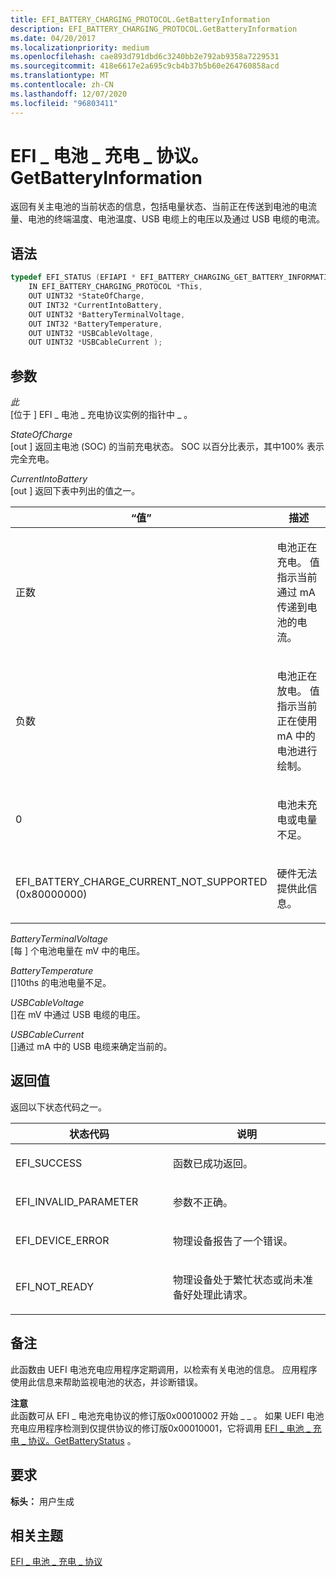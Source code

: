 ```yaml
---
title: EFI_BATTERY_CHARGING_PROTOCOL.GetBatteryInformation
description: EFI_BATTERY_CHARGING_PROTOCOL.GetBatteryInformation
ms.date: 04/20/2017
ms.localizationpriority: medium
ms.openlocfilehash: cae893d791dbd6c3240bb2e792ab9358a7229531
ms.sourcegitcommit: 418e6617e2a695c9cb4b37b5b60e264760858acd
ms.translationtype: MT
ms.contentlocale: zh-CN
ms.lasthandoff: 12/07/2020
ms.locfileid: "96803411"
---
```

# <a name="efi_battery_charging_protocolgetbatteryinformation"></a>EFI \_ 电池 \_ 充电 \_ 协议。GetBatteryInformation


返回有关主电池的当前状态的信息，包括电量状态、当前正在传送到电池的电流量、电池的终端温度、电池温度、USB 电缆上的电压以及通过 USB 电缆的电流。

## <a name="syntax"></a>语法


```cpp
typedef EFI_STATUS (EFIAPI * EFI_BATTERY_CHARGING_GET_BATTERY_INFORMATION) (
    IN EFI_BATTERY_CHARGING_PROTOCOL *This,
    OUT UINT32 *StateOfCharge,
    OUT INT32 *CurrentIntoBattery,
    OUT UINT32 *BatteryTerminalVoltage, 
    OUT INT32 *BatteryTemperature,
    OUT UINT32 *USBCableVoltage,
    OUT UINT32 *USBCableCurrent );
```

## <a name="parameters"></a>参数


<a href="" id="this"></a>*此*  
\[位于 \] EFI \_ 电池 \_ 充电协议实例的指针中 \_ 。

<a href="" id="stateofcharge"></a>*StateOfCharge*  
\[out \] 返回主电池 (SOC) 的当前充电状态。 SOC 以百分比表示，其中100% 表示完全充电。

<a href="" id="currentintobattery"></a>*CurrentIntoBattery*  
\[out \] 返回下表中列出的值之一。

<table>
<colgroup>
<col width="50%" />
<col width="50%" />
</colgroup>
<thead>
<tr class="header">
<th>“值”</th>
<th>描述</th>
</tr>
</thead>
<tbody>
<tr class="odd">
<td><p>正数</p></td>
<td><p>电池正在充电。 值指示当前通过 mA 传递到电池的电流。</p></td>
</tr>
<tr class="even">
<td><p>负数</p></td>
<td><p>电池正在放电。 值指示当前正在使用 mA 中的电池进行绘制。</p></td>
</tr>
<tr class="odd">
<td><p>0</p></td>
<td><p>电池未充电或电量不足。</p></td>
</tr>
<tr class="even">
<td><p>EFI_BATTERY_CHARGE_CURRENT_NOT_SUPPORTED (0x80000000) </p></td>
<td><p>硬件无法提供此信息。</p></td>
</tr>
</tbody>
</table>

 

<a href="" id="batteryterminalvoltage"></a>*BatteryTerminalVoltage*  
\[每 \] 个电池电量在 mV 中的电压。

<a href="" id="batterytemperature"></a>*BatteryTemperature*  
\[\]10ths 的电池电量不足。

<a href="" id="usbcablevoltage"></a>*USBCableVoltage*  
\[\]在 mV 中通过 USB 电缆的电压。

<a href="" id="usbcablecurrent"></a>*USBCableCurrent*  
\[\]通过 mA 中的 USB 电缆来确定当前的。

## <a name="return-value"></a>返回值


返回以下状态代码之一。

<table>
<colgroup>
<col width="50%" />
<col width="50%" />
</colgroup>
<thead>
<tr class="header">
<th>状态代码</th>
<th>说明</th>
</tr>
</thead>
<tbody>
<tr class="odd">
<td><p>EFI_SUCCESS</p></td>
<td><p>函数已成功返回。</p></td>
</tr>
<tr class="even">
<td><p>EFI_INVALID_PARAMETER</p></td>
<td><p>参数不正确。</p></td>
</tr>
<tr class="odd">
<td><p>EFI_DEVICE_ERROR</p></td>
<td><p>物理设备报告了一个错误。</p></td>
</tr>
<tr class="even">
<td><p>EFI_NOT_READY</p></td>
<td><p>物理设备处于繁忙状态或尚未准备好处理此请求。</p></td>
</tr>
</tbody>
</table>

 

## <a name="remarks"></a>备注


此函数由 UEFI 电池充电应用程序定期调用，以检索有关电池的信息。 应用程序使用此信息来帮助监视电池的状态，并诊断错误。

**注意**  
此函数可从 EFI \_ 电池充电协议的修订版0x00010002 开始 \_ \_ 。 如果 UEFI 电池充电应用程序检测到仅提供协议的修订版0x00010001，它将调用 [EFI \_ 电池 \_ 充电 \_ 协议。GetBatteryStatus](efi-battery-charging-protocolgetbatterystatus.md) 。

 

## <a name="requirements"></a>要求


**标头：** 用户生成

## <a name="related-topics"></a>相关主题
[EFI \_ 电池 \_ 充电 \_ 协议](efi-battery-charging-protocol.md)  



